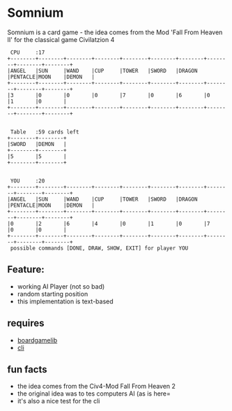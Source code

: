 # Somnium
Somnium is a card game - the idea comes from the Mod 'Fall From Heaven II' for the classical game Civilatzion 4

```
 CPU     :17
+--------+--------+--------+--------+--------+--------+--------+--------+--------+--------+
|ANGEL   |SUN     |WAND    |CUP     |TOWER   |SWORD   |DRAGON  |PENTACLE|MOON    |DEMON   |
+--------+--------+--------+--------+--------+--------+--------+--------+--------+--------+
|3       |0       |0       |0       |7       |0       |6       |0       |1       |0       |
+--------+--------+--------+--------+--------+--------+--------+--------+--------+--------+


 Table   :59 cards left
+--------+--------+
|SWORD   |DEMON   |
+--------+--------+
|5       |5       |
+--------+--------+


 YOU     :20
+--------+--------+--------+--------+--------+--------+--------+--------+--------+--------+
|ANGEL   |SUN     |WAND    |CUP     |TOWER   |SWORD   |DRAGON  |PENTACLE|MOON    |DEMON   |
+--------+--------+--------+--------+--------+--------+--------+--------+--------+--------+
|0       |2       |6       |4       |0       |1       |0       |7       |0       |0       |
+--------+--------+--------+--------+--------+--------+--------+--------+--------+--------+
 possible commands [DONE, DRAW, SHOW, EXIT] for player YOU
```

## Feature:
 * working AI Player (not so bad)
 * random starting position
 * this implementation is text-based

## requires 
 * [boardgamelib](https://github.com/martinFrank/boardgamelib)
 * [cli](https://github.com/martinFrank/commandLineInterface)

## fun facts
 * the idea comes from the Civ4-Mod Fall From Heaven 2
 * the original idea was to tes computers AI (as is here=
 * it's also a nice test for the cli